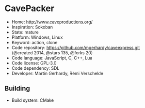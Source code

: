 # CavePacker

- Home: http://www.caveproductions.org/
- Inspiration: Sokoban
- State: mature
- Platform: Windows, Linux
- Keyword: action, clone
- Code repository: https://github.com/mgerhardy/caveexpress.git (@created 2014, @stars 135, @forks 20)
- Code language: JavaScript, C, C++, Lua
- Code license: GPL-3.0
- Code dependency: SDL
- Developer: Martin Gerhardy, Rémi Verschelde

## Building

- Build system: CMake
